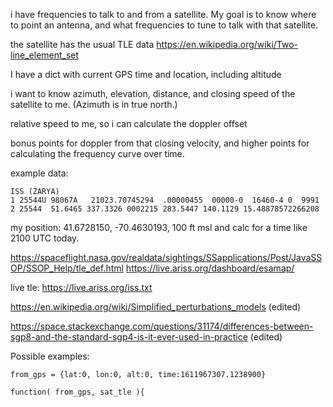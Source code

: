 
i have frequencies to talk to and from a satellite. 
My goal is to know where to point an antenna, and what frequencies to tune to talk with that satellite.

the satellite has the usual TLE data https://en.wikipedia.org/wiki/Two-line_element_set

I have a dict with current GPS time and location, including altitude

i want to know azimuth, elevation, distance, and closing speed of the satellite to me.
(Azimuth is in true north.)

relative speed to me, so i can calculate the doppler offset

bonus points for doppler from that closing velocity, and higher points for calculating the frequency curve over time.

example data:
```
ISS (ZARYA)
1 25544U 98067A   21023.70745294  .00000455  00000-0  16460-4 0  9991
2 25544  51.6465 337.3326 0002215 283.5447 140.1129 15.48878572266208
```
my position: 41.6728150, -70.4630193, 100 ft msl
and calc for a time like 2100 UTC today.

https://spaceflight.nasa.gov/realdata/sightings/SSapplications/Post/JavaSSOP/SSOP_Help/tle_def.html
https://live.ariss.org/dashboard/esamap/

live tle: https://live.ariss.org/iss.txt

https://en.wikipedia.org/wiki/Simplified_perturbations_models (edited) 

https://space.stackexchange.com/questions/31174/differences-between-sgp8-and-the-standard-sgp4-is-it-ever-used-in-practice (edited) 


Possible examples:
```
from_gps = {lat:0, lon:0, alt:0, time:1611967307.1238900}

function( from_gps, sat_tle ){
```
